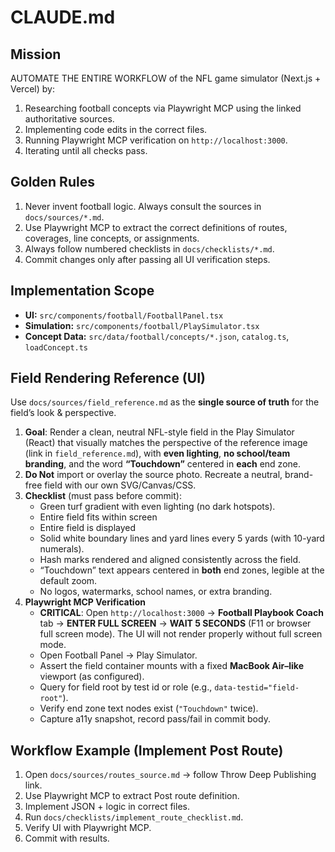# CLAUDE.md

## Mission
AUTOMATE THE ENTIRE WORKFLOW of the NFL game simulator (Next.js + Vercel) by:
1. Researching football concepts via Playwright MCP using the linked authoritative sources.
2. Implementing code edits in the correct files.
3. Running Playwright MCP verification on `http://localhost:3000`.
4. Iterating until all checks pass.

## Golden Rules
1. Never invent football logic. Always consult the sources in `docs/sources/*.md`.
2. Use Playwright MCP to extract the correct definitions of routes, coverages, line concepts, or assignments.
3. Always follow numbered checklists in `docs/checklists/*.md`.
4. Commit changes only after passing all UI verification steps.

## Implementation Scope
- **UI:** `src/components/football/FootballPanel.tsx`
- **Simulation:** `src/components/football/PlaySimulator.tsx`
- **Concept Data:** `src/data/football/concepts/*.json`, `catalog.ts`, `loadConcept.ts`

## Field Rendering Reference (UI)

Use `docs/sources/field_reference.md` as the **single source of truth** for the field’s look & perspective.

1. **Goal**: Render a clean, neutral NFL-style field in the Play Simulator (React) that visually matches the perspective of the reference image (link in `field_reference.md`), with **even lighting**, **no school/team branding**, and the word **“Touchdown”** centered in **each** end zone.
2. **Do Not** import or overlay the source photo. Recreate a neutral, brand-free field with our own SVG/Canvas/CSS.
3. **Checklist** (must pass before commit):
   - Green turf gradient with even lighting (no dark hotspots).
   - Entire field fits within screen
   - Entire field is displayed
   - Solid white boundary lines and yard lines every 5 yards (with 10-yard numerals).
   - Hash marks rendered and aligned consistently across the field.
   - “Touchdown” text appears centered in **both** end zones, legible at the default zoom.
   - No logos, watermarks, school names, or extra branding.
4. **Playwright MCP Verification**
   - **CRITICAL**: Open `http://localhost:3000` → **Football Playbook Coach** tab → **ENTER FULL SCREEN** → **WAIT 5 SECONDS** (F11 or browser full screen mode). The UI will not render properly without full screen mode.
   - Open Football Panel → Play Simulator.
   - Assert the field container mounts with a fixed **MacBook Air–like** viewport (as configured).
   - Query for field root by test id or role (e.g., `data-testid="field-root"`).
   - Verify end zone text nodes exist (`"Touchdown"` twice).
   - Capture a11y snapshot, record pass/fail in commit body.


## Workflow Example (Implement Post Route)
1. Open `docs/sources/routes_source.md` → follow Throw Deep Publishing link.
2. Use Playwright MCP to extract Post route definition.
3. Implement JSON + logic in correct files.
4. Run `docs/checklists/implement_route_checklist.md`.
5. Verify UI with Playwright MCP.
6. Commit with results.
